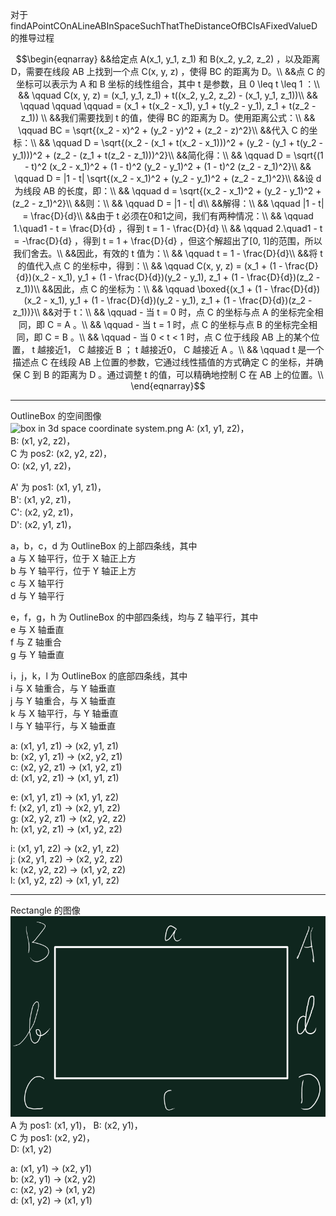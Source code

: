 
对于 findAPointCOnALineABInSpaceSuchThatTheDistanceOfBCIsAFixedValueD 的推导过程

$$\begin{eqnarray}
&&给定点 A(x_1, y_1, z_1) 和 B(x_2, y_2, z_2) ，以及距离 D，需要在线段 AB 上找到一个点 C(x, y, z) ，使得 BC 的距离为 D。\\
&&点 C 的坐标可以表示为 A 和 B 坐标的线性组合，其中 t 是参数，且 0 \leq t \leq 1 ：\\
&& \qquad C(x, y, z)  =  (x_1, y_1, z_1) + t((x_2, y_2, z_2) - (x_1, y_1, z_1))\\
&& \qquad \qquad \qquad  = (x_1 + t(x_2 - x_1), y_1 + t(y_2 - y_1), z_1 + t(z_2 - z_1)) \\
&&我们需要找到 t 的值，使得 BC 的距离为 D。使用距离公式：\\
&& \qquad BC = \sqrt{(x_2 - x)^2 + (y_2 - y)^2 + (z_2 - z)^2}\\
&&代入 C 的坐标：\\
&& \qquad D = \sqrt{(x_2 - (x_1 + t(x_2 - x_1)))^2 + (y_2 - (y_1 + t(y_2 - y_1)))^2 + (z_2 - (z_1 + t(z_2 - z_1)))^2}\\
&&简化得：\\
&& \qquad  D = \sqrt{(1 - t)^2 (x_2 - x_1)^2 + (1 - t)^2 (y_2 - y_1)^2 + (1 - t)^2 (z_2 - z_1)^2}\\
&& \qquad  D = |1 - t| \sqrt{(x_2 - x_1)^2 + (y_2 - y_1)^2 + (z_2 - z_1)^2}\\
&&设 d 为线段 AB 的长度，即：\\
&& \qquad  d = \sqrt{(x_2 - x_1)^2 + (y_2 - y_1)^2 + (z_2 - z_1)^2}\\
&&则：\\
&& \qquad D = |1 - t| d\\
&&解得：\\
&& \qquad |1 - t| = \frac{D}{d}\\
&&由于 t 必须在0和1之间，我们有两种情况：\\
&& \qquad 1.\quad1 - t = \frac{D}{d} ，得到 t = 1 - \frac{D}{d} \\
&& \qquad 2.\quad1 - t = -\frac{D}{d} ，得到 t = 1 + \frac{D}{d} ，但这个解超出了[0, 1]的范围，所以我们舍去。\\
&&因此，有效的 t 值为：\\
&& \qquad t = 1 - \frac{D}{d}\\
&&将 t 的值代入点 C 的坐标中，得到：\\
&& \qquad C(x, y, z) = (x_1 + (1 - \frac{D}{d})(x_2 - x_1), y_1 + (1 - \frac{D}{d})(y_2 - y_1), z_1 + (1 - \frac{D}{d})(z_2 - z_1))\\
&&因此，点 C 的坐标为：\\
&& \qquad \boxed{(x_1 + (1 - \frac{D}{d})(x_2 - x_1), y_1 + (1 - \frac{D}{d})(y_2 - y_1), z_1 + (1 - \frac{D}{d})(z_2 - z_1))}\\
&&对于 t：\\
&& \qquad - 当 t = 0 时，点 C 的坐标与点 A 的坐标完全相同，即 C = A 。\\
&& \qquad - 当 t = 1 时，点 C 的坐标与点 B 的坐标完全相同，即 C = B 。\\
&& \qquad - 当 0 < t < 1 时，点 C 位于线段 AB 上的某个位置， t 越接近1， C 越接近 B ； t 越接近0， C 越接近 A 。\\
&& \qquad t 是一个描述点 C 在线段 AB 上位置的参数，它通过线性插值的方式确定 C 的坐标，并确保 C 到 B 的距离为 D 。通过调整 t 的值，可以精确地控制 C 在 AB 上的位置。\\
\end{eqnarray}$$

---

OutlineBox 的空间图像  
![box in 3d space coordinate system.png](box%20in%203d%20space%20coordinate%20system.png)
A: (x1, y1, z2)，  
B: (x1, y2, z2)，  
C 为 pos2: (x2, y2, z2)，  
O: (x2, y1, z2)，

A' 为 pos1: (x1, y1, z1)，  
B': (x1, y2, z1)，  
C': (x2, y2, z1)，  
D': (x2, y1, z1)，  

a，b，c，d 为 OutlineBox 的上部四条线，其中  
a 与 X 轴平行，位于 X 轴正上方  
b 与 Y 轴平行，位于 Y 轴正上方  
c 与 X 轴平行  
d 与 Y 轴平行

e，f，g，h 为 OutlineBox 的中部四条线，均与 Z 轴平行，其中  
e 与 X 轴垂直  
f 与 Z 轴重合  
g 与 Y 轴垂直

i，j，k，l 为 OutlineBox 的底部四条线，其中  
i 与 X 轴重合，与 Y 轴垂直  
j 与 Y 轴重合，与 X 轴垂直  
k 与 X 轴平行，与 Y 轴垂直  
l 与 Y 轴平行，与 X 轴垂直  

a: (x1, y1, z1) -> (x2, y1, z1)  
b: (x2, y1, z1) -> (x2, y2, z1)  
c: (x2, y2, z1) -> (x1, y2, z1)  
d: (x1, y2, z1) -> (x1, y1, z1)  

e: (x1, y1, z1) -> (x1, y1, z2)  
f: (x2, y1, z1) -> (x2, y1, z2)  
g: (x2, y2, z1) -> (x2, y2, z2)  
h: (x1, y2, z1) -> (x1, y2, z2)  

i: (x1, y1, z2) -> (x2, y1, z2)  
j: (x2, y1, z2) -> (x2, y2, z2)  
k: (x2, y2, z2) -> (x1, y2, z2)  
l: (x1, y2, z2) -> (x1, y1, z2)  

---

Rectangle 的图像
![rectangle.png](rectangle.png)  
A 为 pos1: (x1, y1)，
B: (x2, y1)，  
C 为 pos1: (x2, y2)，    
D: (x1, y2)  

a: (x1, y1) -> (x2, y1)  
b: (x2, y1) -> (x2, y2)  
c: (x2, y2) -> (x1, y2)  
d: (x1, y2) -> (x1, y1)


